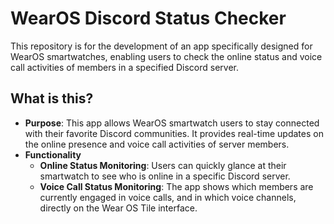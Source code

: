 # WearOS Discord Status Checker

This repository is for the development of an app specifically designed for WearOS smartwatches, enabling users to check the online status and voice call activities of members in a specified Discord server.

## What is this?

- **Purpose**: This app allows WearOS smartwatch users to stay connected with their favorite Discord communities. It provides real-time updates on the online presence and voice call activities of server members.
- **Functionality**
  - **Online Status Monitoring**: Users can quickly glance at their smartwatch to see who is online in a specific Discord server.
  - **Voice Call Status Monitoring**: The app shows which members are currently engaged in voice calls, and in which voice channels, directly on the Wear OS Tile interface.
